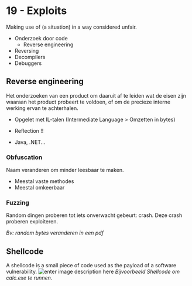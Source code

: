 # 19 - Exploits
Making use of (a situation) in a way considered unfair.
- Onderzoek door code
  - Reverse engineering
- Reversing
- Decompilers
- Debuggers

## Reverse engineering
Het onderzoeken van een product om daaruit af te leiden wat de eisen zijn waaraan het product probeert te voldoen, of om de precieze interne werking ervan te achterhalen.

- Opgelet met IL-talen (Intermediate Language > Omzetten in bytes)
+ Reflection !!
- Java, .NET...

### Obfuscation
Naam veranderen om minder leesbaar te maken.
+ Meestal vaste methodes
+ Meestal omkeerbaar

### Fuzzing
Random dingen proberen tot iets onverwacht gebeurt: crash. Deze crash proberen exploiteren.

*Bv: random bytes veranderen in een pdf*

## Shellcode
A shellcode is a small piece of code used as the payload of a software vulnerability.
![enter image description here](https://i.imgur.com/GyohPFI.png)
*Bijvoorbeeld Shellcode om calc.exe te runnen.*


<!--stackedit_data:
eyJoaXN0b3J5IjpbLTIxNjA4NTU0MiwtMTExMjU2MDAwMCw3Mz
A5OTgxMTZdfQ==
-->